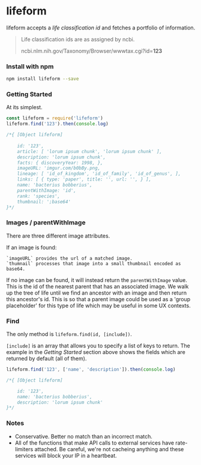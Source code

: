 # lifeform

lifeform accepts a *life classification id* and fetches a portfolio of information. 

> Life classification ids are as assigned by ncbi.
>
> ncbi.nlm.nih.gov/Taxonomy/Browser/wwwtax.cgi?id=**123**

### Install with npm

```bash
npm install lifeform --save
```

### Getting Started
At its simplest.

```js
const lifeform = require('lifeform')
lifeform.find('123').then(console.log)

/*{ [Object lifeform]
    
    id: '123',
    article: [ 'lorum ipsum chunk', 'lorum ipsum chunk' ],
    description: 'lorum ipsum chunk',
    facts: { discoveryYear: 1998, },
    imageURL: 'imgur.com/b0bBy.png,
    lineage: [ 'id_of_kingdom', 'id_of_family', 'id_of_genus', ],
    links: [ { type: 'paper', title: '', url: '', } ],
    name: 'bacterius bobberius',
    parentWithImage: 'id',
    rank: 'species',
    thumbnail: ';base64'
}*/
```

### Images / parentWithImage

There are three different image attributes.

If an image is found:

    `imageURL` provides the url of a matched image.
    `thumnail` processes that image into a small thumbnail encoded as base64.

If no image can be found, it will instead return the `parentWithImage` value. This is the id of the nearest parent that has an associated image. We walk up the tree of life until we find an ancestor with an image and then return this ancestor's id. This is so that a parent image could be used as a 'group placeholder' for this type of life which may be useful in some UX contexts.


### Find

The only method is `lifeform.find(id, [include])`.

`[include]` is an array that allows you to specify a list of keys to return. The example in the *Getting Started* section above shows the fields which are returned by default (all of them).

```js
lifeform.find('123', ['name', 'description']).then(console.log)

/*{ [Object lifeform]

    id: '123',
    name: 'bacterius bobberius',
    description: 'lorum ipsum chunk'
}*/
```

### Notes

- Conservative. Better no match than an incorrect match.
- All of the functions that make API calls to external services have rate-limiters attached. Be careful, we're not cacheing anything and these services will block your IP in a heartbeat.